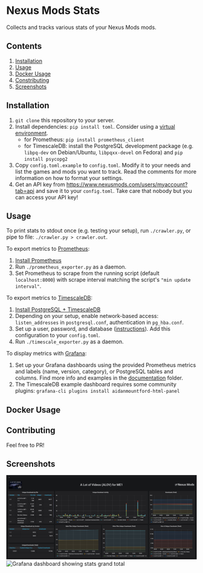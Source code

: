 # Nexus Mods Stats

Collects and tracks various stats of your Nexus Mods mods.

## Contents
1. [Installation](#installation)
1. [Usage](#usage)
1. [Docker Usage](#docker-usage)
1. [Constributing](#contributing)
1. [Screenshots](#screenshots)

## Installation

1. `git clone` this repository to your server.
1. Install dependencies: `pip install toml`. Consider using a [virtual environment](https://docs.python.org/3/tutorial/venv.html).
    - for Prometheus: `pip install prometheus_client`
    - for TimescaleDB: install the PostgreSQL development package (e.g. `libpq-dev` on Debian/Ubuntu, `libpqxx-devel` on Fedora) and `pip install psycopg2`
1. Copy `config.toml.example` to `config.toml`. Modify it to your needs and list the games and mods you want to track. Read the comments for more information on how to format your settings.
1. Get an API key from https://www.nexusmods.com/users/myaccount?tab=api and save it to your `config.toml`. Take care that nobody but you can access your API key!

## Usage

To print stats to stdout once (e.g. testing your setup), run `./crawler.py`, or pipe to file: `./crawler.py > crawler.out`.

To export metrics to [Prometheus](https://prometheus.io):
1. [Install Prometheus](https://prometheus.io/docs/prometheus/latest/installation/)
1. Run `./prometheus_exporter.py` as a daemon.
1. Set Prometheus to scrape from the running script (default `localhost:8000`) with scrape interval matching the script's `"min update interval"`.

To export metrics to [TimescaleDB](https://www.timescale.com/):
1. [Install PostgreSQL + TimescaleDB](https://docs.timescale.com/latest/getting-started/installation)
1. Depending on your setup, enable network-based access: `listen_addresses` in `postgresql.conf`, authentication in `pg_hba.conf`.
1. Set up a user, password, and database ([instructions](https://medium.com/coding-blocks/creating-user-database-and-adding-access-on-postgresql-8bfcd2f4a91e)). Add this configuration to your `config.toml`.
1. Run `./timescale_exporter.py` as a daemon.

To display metrics with [Grafana](https://grafana.com/):
1. Set up your Grafana dashboards using the provided Prometheus metrics and labels (name, version, category), or PostgreSQL tables and columns. Find more info and examples in the [documentation](documentaion) folder.
1. The TimescaleDB example dashboard requires some community plugins: `grafana-cli plugins install aidanmountford-html-panel`
 
## Docker Usage

## Contributing

Feel free to PR!

## Screenshots

![Grafana dashboard showing stats of a single mod](documentation/stats_single_mod.jpg "Stats of a single mod")
![Grafana dashboard showing stats grand total](documentation/stats_grad_total.jpg "Stats grand total")
